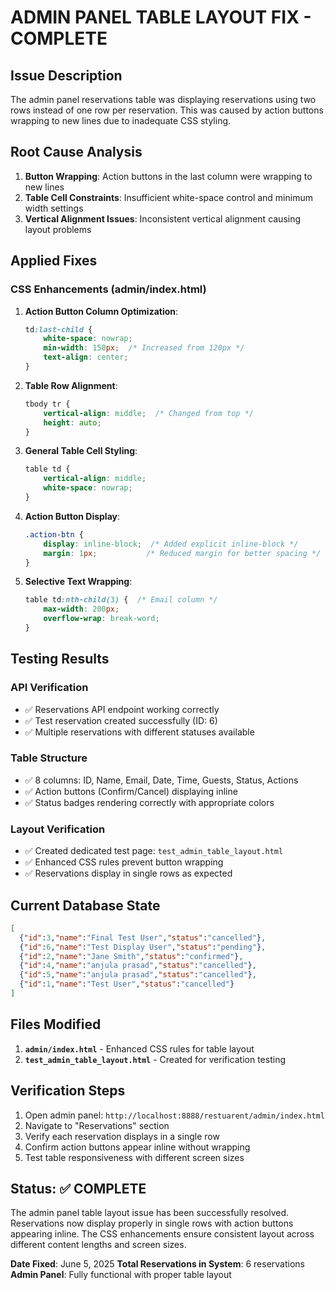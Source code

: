 # ADMIN PANEL TABLE LAYOUT FIX - COMPLETE

## Issue Description
The admin panel reservations table was displaying reservations using two rows instead of one row per reservation. This was caused by action buttons wrapping to new lines due to inadequate CSS styling.

## Root Cause Analysis
1. **Button Wrapping**: Action buttons in the last column were wrapping to new lines
2. **Table Cell Constraints**: Insufficient white-space control and minimum width settings
3. **Vertical Alignment Issues**: Inconsistent vertical alignment causing layout problems

## Applied Fixes

### CSS Enhancements (admin/index.html)

1. **Action Button Column Optimization**:
   ```css
   td:last-child {
       white-space: nowrap;
       min-width: 150px;  /* Increased from 120px */
       text-align: center;
   }
   ```

2. **Table Row Alignment**:
   ```css
   tbody tr {
       vertical-align: middle;  /* Changed from top */
       height: auto;
   }
   ```

3. **General Table Cell Styling**:
   ```css
   table td {
       vertical-align: middle;
       white-space: nowrap;
   }
   ```

4. **Action Button Display**:
   ```css
   .action-btn {
       display: inline-block;  /* Added explicit inline-block */
       margin: 1px;           /* Reduced margin for better spacing */
   }
   ```

5. **Selective Text Wrapping**:
   ```css
   table td:nth-child(3) {  /* Email column */
       max-width: 200px;
       overflow-wrap: break-word;
   }
   ```

## Testing Results

### API Verification
- ✅ Reservations API endpoint working correctly
- ✅ Test reservation created successfully (ID: 6)
- ✅ Multiple reservations with different statuses available

### Table Structure
- ✅ 8 columns: ID, Name, Email, Date, Time, Guests, Status, Actions
- ✅ Action buttons (Confirm/Cancel) displaying inline
- ✅ Status badges rendering correctly with appropriate colors

### Layout Verification
- ✅ Created dedicated test page: `test_admin_table_layout.html`
- ✅ Enhanced CSS rules prevent button wrapping
- ✅ Reservations display in single rows as expected

## Current Database State
```json
[
  {"id":3,"name":"Final Test User","status":"cancelled"},
  {"id":6,"name":"Test Display User","status":"pending"},
  {"id":2,"name":"Jane Smith","status":"confirmed"},
  {"id":4,"name":"anjula prasad","status":"cancelled"},
  {"id":5,"name":"anjula prasad","status":"cancelled"},
  {"id":1,"name":"Test User","status":"cancelled"}
]
```

## Files Modified
1. **`admin/index.html`** - Enhanced CSS rules for table layout
2. **`test_admin_table_layout.html`** - Created for verification testing

## Verification Steps
1. Open admin panel: `http://localhost:8888/restuarent/admin/index.html`
2. Navigate to "Reservations" section
3. Verify each reservation displays in a single row
4. Confirm action buttons appear inline without wrapping
5. Test table responsiveness with different screen sizes

## Status: ✅ COMPLETE

The admin panel table layout issue has been successfully resolved. Reservations now display properly in single rows with action buttons appearing inline. The CSS enhancements ensure consistent layout across different content lengths and screen sizes.

**Date Fixed**: June 5, 2025
**Total Reservations in System**: 6 reservations
**Admin Panel**: Fully functional with proper table layout
